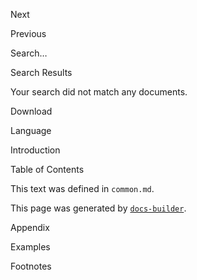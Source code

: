 <!-- Common strings -->

<!-- def:pagination_next -->
Next

<!-- def:pagination_previous -->
Previous

<!-- def:search_placeholder -->
Search…

<!-- def:search_results_title -->
Search Results

<!-- def:search_results_empty_message -->
Your search did not match any documents.

<!-- def:sidebar_download -->
Download

<!-- def:sidebar_language -->
Language

<!-- def:pdf_introduction -->
Introduction

<!-- def:pdf_table_of_contents -->
Table of Contents

<!-- def:content_placeholder -->
This text was defined in `common.md`.

<!-- def:github_project -->
This page was generated by [`docs-builder`](https://github.com/climateinteractive/docs-builder).



<!-- Titles for untranslated pages -->

<!-- def:appendix__title -->
Appendix



<!-- Common section headers -->

<!-- def:section_examples -->
Examples

<!-- def:section_footnotes -->
Footnotes

